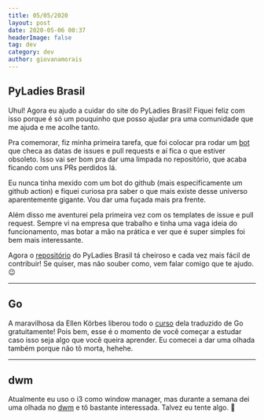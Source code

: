 ```yaml
---
title: 05/05/2020
layout: post
date: 2020-05-06 00:37
headerImage: false
tag: dev
category: dev
author: giovanamorais
---
```


## PyLadies Brasil

Uhul! Agora eu ajudo a cuidar do site do PyLadies Brasil! Fiquei feliz com isso
porque é só um pouquinho que posso ajudar pra uma comunidade que me ajuda e me
acolhe tanto.

Pra comemorar, fiz minha primeira tarefa, que foi colocar pra rodar um
[bot](https://probot.github.io/apps/stale/) que checa as datas de issues e
pull requests e aí fica o que estiver obsoleto. Isso vai ser bom pra dar uma
limpada no repositório, que acaba ficando com uns PRs perdidos lá.

Eu nunca tinha mexido com um bot do github (mais especificamente um github
action) e fiquei curiosa pra saber o que
mais existe desse universo aparentemente gigante. Vou dar uma fuçada mais pra
frente.


Além disso me aventurei pela primeira vez com os templates de issue e pull
request. Sempre vi na empresa que trabalho e tinha uma vaga ideia do
funcionamento, mas botar a mão na prática e ver que é super simples foi bem mais
interessante.

Agora o [repositório](https://github.com/pyladies-brazil/br-pyladies-pelican/) do
PyLadies Brasil tá cheiroso e cada vez mais fácil de contribuir! Se quiser, mas
não souber como, vem falar comigo que te ajudo. :wink:

---

## Go

A maravilhosa da Ellen Körbes liberou todo o
[curso](https://www.youtube.com/channel/UCxD5EE0H7qOhRr0tIVsOZPQ) dela
traduzido de Go gratuitamente! Pois bem, esse é o momento de você começar a
estudar caso isso seja algo que você queira aprender. Eu comecei a dar uma
olhada também porque não tô morta, hehehe.

---

## dwm

Atualmente eu uso o i3 como window manager, mas durante a semana dei uma olhada
no [dwm](https://dwm.suckless.org/) e tô bastante interessada. Talvez eu tente
algo. :eyes:



